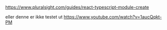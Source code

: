 https://www.pluralsight.com/guides/react-typescript-module-create

eller
denne er ikke testet ut
https://www.youtube.com/watch?v=1aucQqkt-PM
